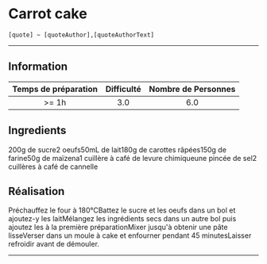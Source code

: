 # Carrot cake

`[quote] ~ [quoteAuthor],[quoteAuthorText]`

---

## Information

| Temps de préparation  | Difficulté    | Nombre de Personnes |
|:---------------------:|:-------------:|:-------------------:|
| >= 1h            | 3.0  | 6.0        |

## Ingredients

200g de sucre2 oeufs50mL de lait180g de carottes râpées150g de farine50g de maïzena1 cuillère à café de levure chimiqueune pincée de sel2 cuillères à café de cannelle

## Réalisation

Préchauffez le four à 180°CBattez le sucre et les oeufs dans un bol et ajoutez-y les laitMélangez les ingrédients secs dans un autre bol puis ajoutez les à la première préparationMixer jusqu'à obtenir une pâte lisseVerser dans un moule à cake et enfourner pendant 45 minutesLaisser refroidir avant de démouler.

---


